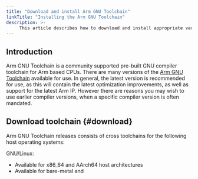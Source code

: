 ```yaml
---
title: "Download and install Arm GNU Toolchain"
linkTitle: "Installing the Arm GNU Toolchain"
description: >-
     This article describes how to download and install appropriate versions of the GNU Toolchain for the Arm Architecure.
---
```


## Introduction

Arm GNU Toolchain is a community supported pre-built GNU compiler toolchain for Arm based CPUs.
There are many versions of the [Arm GNU Toolchain](https://developer.arm.com/Tools%20and%20Software/GNU%20Toolchain) available for use. In general, the latest version is recommended for use, as this will contain the latest optimization improvements, as well as support for the latest Arm IP. However there are reasons you may wish to use earlier compiler versions, when a specific compiler version is often mandated. 
## Download toolchain {#download}

Arm GNU Toolchain releases consists of cross toolchains for the following host operating systems:

GNU/Linux:
  * Available for x86_64 and AArch64 host architectures
  * Available for bare-metal and 